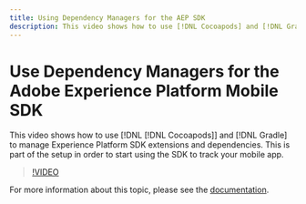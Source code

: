```yaml
---
title: Using Dependency Managers for the AEP SDK
description: This video shows how to use [!DNL Cocoapods] and [!DNL Gradle] to manage Experience Platform SDK extensions and dependencies. This is part of the setup in order to start using the SDK to track your mobile app.
---
```


# Use Dependency Managers for the Adobe Experience Platform Mobile SDK

This video shows how to use [!DNL [!DNL Cocoapods]] and [!DNL Gradle] to manage Experience Platform SDK extensions and dependencies. This is part of the setup in order to start using the SDK to track your mobile app.

>[!VIDEO](https://video.tv.adobe.com/v/26263/?quality=12)

For more information about this topic, please see the [documentation](https://aep-sdks.gitbook.io/docs/getting-started/get-the-sdk).
